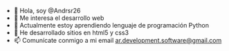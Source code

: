 - 👋 Hola, soy @Andrsr26
- 👀 Me interesa el desarrollo web
- 🌱 Actualmente estoy aprendiendo lenguaje de programación Python
- 💞️ He desarrollado sitios en html5 y css3
- 📫 Comunícate conmigo a mi email ar.development.software@gmail.com

<!---
Andrsr26/Andrsr26 is a ✨ special ✨ repository because its `README.md` (this file) appears on your GitHub profile.
You can click the Preview link to take a look at your changes.
--->
